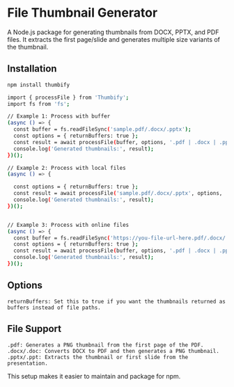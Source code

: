 # File Thumbnail Generator

A Node.js package for generating thumbnails from DOCX, PPTX, and PDF files. It extracts the first page/slide and generates multiple size variants of the thumbnail.

## Installation

```bash
npm install thumbify

import { processFile } from 'Thumbify';
import fs from 'fs';

// Example 1: Process with buffer
(async () => {
  const buffer = fs.readFileSync('sample.pdf/.docx/.pptx');
  const options = { returnBuffers: true };
  const result = await processFile(buffer, options, '.pdf | .docx | .pptx');
  console.log('Generated thumbnails:', result);
})();

// Example 2: Process with local files
(async () => {

  const options = { returnBuffers: true };
  const result = await processFile('sample.pdf/.docx/.pptx', options, '.pdf | .docx | .pptx');
  console.log('Generated thumbnails:', result);
})();


// Example 3: Process with online files
(async () => {
  const buffer = fs.readFileSync('https://you-file-url-here.pdf/.docx/.pptx');
  const options = { returnBuffers: true };
  const result = await processFile(buffer, options, '.pdf | .docx | .pptx');
  console.log('Generated thumbnails:', result);
})();


```

## Options

    returnBuffers: Set this to true if you want the thumbnails returned as buffers instead of file paths.

## File Support

    .pdf: Generates a PNG thumbnail from the first page of the PDF.
    .docx/.doc: Converts DOCX to PDF and then generates a PNG thumbnail.
    .pptx/.ppt: Extracts the thumbnail or first slide from the presentation.

This setup makes it easier to maintain and package for npm.
